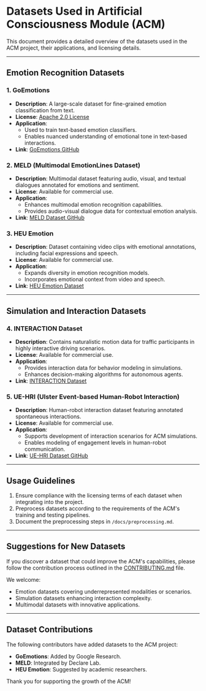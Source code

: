 # Datasets Used in Artificial Consciousness Module (ACM)

This document provides a detailed overview of the datasets used in the ACM project, their applications, and licensing details.

---

## Emotion Recognition Datasets

### 1. **GoEmotions**

- **Description**: A large-scale dataset for fine-grained emotion classification from text.
- **License**: [Apache 2.0 License](https://github.com/google-research/google-research/blob/master/LICENSE)
- **Application**:
  - Used to train text-based emotion classifiers.
  - Enables nuanced understanding of emotional tone in text-based interactions.
- **Link**: [GoEmotions GitHub](https://github.com/google-research/google-research/tree/master/goemotions)

### 2. **MELD (Multimodal EmotionLines Dataset)**

- **Description**: Multimodal dataset featuring audio, visual, and textual dialogues annotated for emotions and sentiment.
- **License**: Available for commercial use.
- **Application**:
  - Enhances multimodal emotion recognition capabilities.
  - Provides audio-visual dialogue data for contextual emotion analysis.
- **Link**: [MELD Dataset GitHub](https://github.com/declare-lab/MELD)

### 3. **HEU Emotion**

- **Description**: Dataset containing video clips with emotional annotations, including facial expressions and speech.
- **License**: Available for commercial use.
- **Application**:
  - Expands diversity in emotion recognition models.
  - Incorporates emotional context from video and speech.
- **Link**: [HEU Emotion Dataset](https://arxiv.org/abs/2007.12519)

---

## Simulation and Interaction Datasets

### 4. **INTERACTION Dataset**

- **Description**: Contains naturalistic motion data for traffic participants in highly interactive driving scenarios.
- **License**: Available for commercial use.
- **Application**:
  - Provides interaction data for behavior modeling in simulations.
  - Enhances decision-making algorithms for autonomous agents.
- **Link**: [INTERACTION Dataset](https://interaction-dataset.com/)

### 5. **UE-HRI (Ulster Event-based Human-Robot Interaction)**

- **Description**: Human-robot interaction dataset featuring annotated spontaneous interactions.
- **License**: Available for commercial use.
- **Application**:
  - Supports development of interaction scenarios for ACM simulations.
  - Enables modeling of engagement levels in human-robot communication.
- **Link**: [UE-HRI Dataset GitHub](https://github.com/mjyc/awesome-hri-datasets)

---

## Usage Guidelines

1. Ensure compliance with the licensing terms of each dataset when integrating into the project.
2. Preprocess datasets according to the requirements of the ACM's training and testing pipelines.
3. Document the preprocessing steps in `/docs/preprocessing.md`.

---

## Suggestions for New Datasets

If you discover a dataset that could improve the ACM's capabilities, please follow the contribution process outlined in the [CONTRIBUTING.md](../CONTRIBUTING.md) file.

We welcome:

- Emotion datasets covering underrepresented modalities or scenarios.
- Simulation datasets enhancing interaction complexity.
- Multimodal datasets with innovative applications.

---

## Dataset Contributions

The following contributors have added datasets to the ACM project:

- **GoEmotions**: Added by Google Research.
- **MELD**: Integrated by Declare Lab.
- **HEU Emotion**: Suggested by academic researchers.

Thank you for supporting the growth of the ACM!
